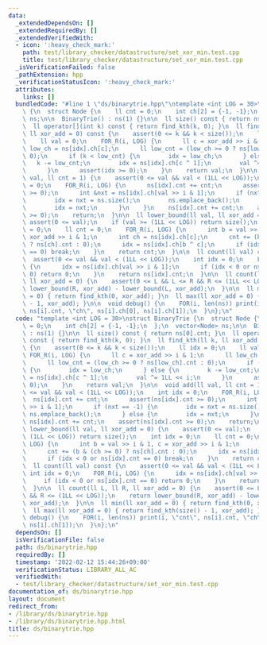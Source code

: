 ```yaml
---
data:
  _extendedDependsOn: []
  _extendedRequiredBy: []
  _extendedVerifiedWith:
  - icon: ':heavy_check_mark:'
    path: test/library_checker/datastructure/set_xor_min.test.cpp
    title: test/library_checker/datastructure/set_xor_min.test.cpp
  _isVerificationFailed: false
  _pathExtension: hpp
  _verificationStatusIcon: ':heavy_check_mark:'
  attributes:
    links: []
  bundledCode: "#line 1 \"ds/binarytrie.hpp\"\ntemplate <int LOG = 30>\nstruct BinaryTrie\
    \ {\n  struct Node {\n    ll cnt = 0;\n    int ch[2] = {-1, -1};\n  };\n  vector<Node>\
    \ ns;\n\n  BinaryTrie() : ns(1) {}\n\n  ll size() const { return ns[0].cnt; }\n\
    \  ll operator[](int k) const { return find_kth(k, 0); }\n  ll find_kth(ll k,\
    \ ll xor_add = 0) const {\n    assert(0 <= k && k < size());\n    ll idx = 0;\n\
    \    ll val = 0;\n    FOR_R(i, LOG) {\n      ll c = xor_add >> i & 1;\n      ll\
    \ low_ch = ns[idx].ch[c];\n      ll low_cnt = (low_ch >= 0 ? ns[low_ch].cnt :\
    \ 0);\n      if (k < low_cnt) {\n        idx = low_ch;\n      } else {\n     \
    \   k -= low_cnt;\n        idx = ns[idx].ch[c ^ 1];\n        val ^= 1LL << i;\n\
    \      }\n      assert(idx >= 0);\n    }\n    return val;\n  }\n\n  void add(ll\
    \ val, ll cnt = 1) {\n    assert(0 <= val && val < (1LL << LOG));\n    int idx\
    \ = 0;\n    FOR_R(i, LOG) {\n      ns[idx].cnt += cnt;\n      assert(ns[idx].cnt\
    \ >= 0);\n      int &nxt = ns[idx].ch[val >> i & 1];\n      if (nxt == -1) {\n\
    \        idx = nxt = ns.size();\n        ns.emplace_back();\n      } else {\n\
    \        idx = nxt;\n      }\n    }\n    ns[idx].cnt += cnt;\n    assert(ns[idx].cnt\
    \ >= 0);\n    return;\n  }\n\n  ll lower_bound(ll val, ll xor_add = 0) {\n   \
    \ assert(0 <= val);\n    if (val >= (1LL << LOG)) return size();\n    int idx\
    \ = 0;\n    ll cnt = 0;\n    FOR_R(i, LOG) {\n      int b = val >> i & 1, c =\
    \ xor_add >> i & 1;\n      int ch = ns[idx].ch[c];\n      cnt += (b & (ch >= 0)\
    \ ? ns[ch].cnt : 0);\n      idx = ns[idx].ch[b ^ c];\n      if (idx < 0 or ns[idx].cnt\
    \ == 0) break;\n    }\n    return cnt;\n  }\n\n  ll count(ll val) const {\n  \
    \  assert(0 <= val && val < (1LL << LOG));\n    int idx = 0;\n    FOR_R(i, LOG)\
    \ {\n      idx = ns[idx].ch[val >> i & 1];\n      if (idx < 0 or ns[idx].cnt ==\
    \ 0) return 0;\n    }\n    return ns[idx].cnt;\n  }\n\n  ll count(ll L, ll R,\
    \ ll xor_add = 0) {\n    assert(0 <= L && L <= R && R <= (1LL << LOG));\n    return\
    \ lower_bound(R, xor_add) - lower_bound(L, xor_add);\n  }\n\n  ll min(ll xor_add\
    \ = 0) { return find_kth(0, xor_add); }\n  ll max(ll xor_add = 0) { return find_kth(size()\
    \ - 1, xor_add); }\n\n  void debug() {\n    FOR(i, len(ns)) print(i, \"cnt\",\
    \ ns[i].cnt, \"ch\", ns[i].ch[0], ns[i].ch[1]);\n  }\n};\n"
  code: "template <int LOG = 30>\nstruct BinaryTrie {\n  struct Node {\n    ll cnt\
    \ = 0;\n    int ch[2] = {-1, -1};\n  };\n  vector<Node> ns;\n\n  BinaryTrie()\
    \ : ns(1) {}\n\n  ll size() const { return ns[0].cnt; }\n  ll operator[](int k)\
    \ const { return find_kth(k, 0); }\n  ll find_kth(ll k, ll xor_add = 0) const\
    \ {\n    assert(0 <= k && k < size());\n    ll idx = 0;\n    ll val = 0;\n   \
    \ FOR_R(i, LOG) {\n      ll c = xor_add >> i & 1;\n      ll low_ch = ns[idx].ch[c];\n\
    \      ll low_cnt = (low_ch >= 0 ? ns[low_ch].cnt : 0);\n      if (k < low_cnt)\
    \ {\n        idx = low_ch;\n      } else {\n        k -= low_cnt;\n        idx\
    \ = ns[idx].ch[c ^ 1];\n        val ^= 1LL << i;\n      }\n      assert(idx >=\
    \ 0);\n    }\n    return val;\n  }\n\n  void add(ll val, ll cnt = 1) {\n    assert(0\
    \ <= val && val < (1LL << LOG));\n    int idx = 0;\n    FOR_R(i, LOG) {\n    \
    \  ns[idx].cnt += cnt;\n      assert(ns[idx].cnt >= 0);\n      int &nxt = ns[idx].ch[val\
    \ >> i & 1];\n      if (nxt == -1) {\n        idx = nxt = ns.size();\n       \
    \ ns.emplace_back();\n      } else {\n        idx = nxt;\n      }\n    }\n   \
    \ ns[idx].cnt += cnt;\n    assert(ns[idx].cnt >= 0);\n    return;\n  }\n\n  ll\
    \ lower_bound(ll val, ll xor_add = 0) {\n    assert(0 <= val);\n    if (val >=\
    \ (1LL << LOG)) return size();\n    int idx = 0;\n    ll cnt = 0;\n    FOR_R(i,\
    \ LOG) {\n      int b = val >> i & 1, c = xor_add >> i & 1;\n      int ch = ns[idx].ch[c];\n\
    \      cnt += (b & (ch >= 0) ? ns[ch].cnt : 0);\n      idx = ns[idx].ch[b ^ c];\n\
    \      if (idx < 0 or ns[idx].cnt == 0) break;\n    }\n    return cnt;\n  }\n\n\
    \  ll count(ll val) const {\n    assert(0 <= val && val < (1LL << LOG));\n   \
    \ int idx = 0;\n    FOR_R(i, LOG) {\n      idx = ns[idx].ch[val >> i & 1];\n \
    \     if (idx < 0 or ns[idx].cnt == 0) return 0;\n    }\n    return ns[idx].cnt;\n\
    \  }\n\n  ll count(ll L, ll R, ll xor_add = 0) {\n    assert(0 <= L && L <= R\
    \ && R <= (1LL << LOG));\n    return lower_bound(R, xor_add) - lower_bound(L,\
    \ xor_add);\n  }\n\n  ll min(ll xor_add = 0) { return find_kth(0, xor_add); }\n\
    \  ll max(ll xor_add = 0) { return find_kth(size() - 1, xor_add); }\n\n  void\
    \ debug() {\n    FOR(i, len(ns)) print(i, \"cnt\", ns[i].cnt, \"ch\", ns[i].ch[0],\
    \ ns[i].ch[1]);\n  }\n};\n"
  dependsOn: []
  isVerificationFile: false
  path: ds/binarytrie.hpp
  requiredBy: []
  timestamp: '2022-02-12 15:44:26+09:00'
  verificationStatus: LIBRARY_ALL_AC
  verifiedWith:
  - test/library_checker/datastructure/set_xor_min.test.cpp
documentation_of: ds/binarytrie.hpp
layout: document
redirect_from:
- /library/ds/binarytrie.hpp
- /library/ds/binarytrie.hpp.html
title: ds/binarytrie.hpp
---
```

